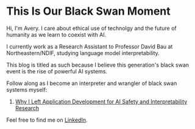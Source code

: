 # This Is Our Black Swan Moment

Hi, I'm Avery. I care about ethical use of technolgy and the future of humanity as we learn to coexist with AI.

I currently work as a Research Assistant to Professor David Bau at Northeastern/NDIF, studying language model interpretability.

This blog is titled as such because I believe this generation's black swan event is the rise of powerful AI systems.

Follow along as I become an interpreter and wrangler of black swan systems myself:

1. [Why I Left Application Development for AI Safety and Interpretability Research](/2025/09/18/Why-I-Left-Application-Development-for-AI-Safety-and-Interpretability-Research.html)

Feel free to find me on [LinkedIn](https://linkedin.com/in/averyyen/).
